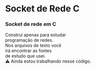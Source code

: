<h1>Socket de Rede C</h1>
<h3>Socket de rede em C</h3>
<p>Construi apenas para estudar</br>
programação de redes.</br>
Nos arquivos de texto você</br>
irá encontrar as fontes </br>
de estudo que usei.</br>
⚠️ Ainda estou trabalhando nesse código.</p>
